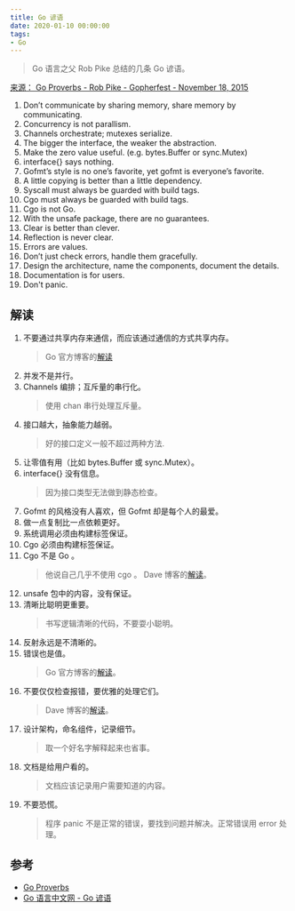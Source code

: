 ```yaml
---
title: Go 谚语
date: 2020-01-10 00:00:00
tags:
- Go
---
```


 > Go 语言之父 Rob Pike 总结的几条 Go 谚语。

 [来源： Go Proverbs - Rob Pike - Gopherfest - November 18, 2015](https://www.youtube.com/watch?v=PAAkCSZUG1c)

1. Don’t communicate by sharing memory, share memory by communicating.
1. Concurrency is not parallism.
1. Channels orchestrate; mutexes serialize.
1. The bigger the interface, the weaker the abstraction.
1. Make the zero value useful. (e.g. bytes.Buffer or sync.Mutex)
1. interface{} says nothing.
1. Gofmt’s style is no one’s favorite, yet gofmt is everyone’s favorite.
1. A little copying is better than a little dependency.
1. Syscall must always be guarded with build tags.
1. Cgo must always be guarded with build tags.
1. Cgo is not Go.
1. With the unsafe package, there are no guarantees.
1. Clear is better than clever.
1. Reflection is never clear.
1. Errors are values.
1. Don’t just check errors, handle them gracefully.
1. Design the architecture, name the components, document the details.
1. Documentation is for users.
1. Don't panic.

## 解读

1. 不要通过共享内存来通信，而应该通过通信的方式共享内存。
    > Go 官方博客的[解读](https://blog.golang.org/share-memory-by-communicating)
1. 并发不是并行。
1. Channels 编排；互斥量的串行化。
    > 使用 chan 串行处理互斥量。
1. 接口越大，抽象能力越弱。
    > 好的接口定义一般不超过两种方法.
1. 让零值有用（比如 bytes.Buffer 或 sync.Mutex）。
1.  interface{} 没有信息。
    > 因为接口类型无法做到静态检查。
1. Gofmt 的风格没有人喜欢，但 Gofmt 却是每个人的最爱。
1. 做一点复制比一点依赖更好。
1. 系统调用必须由构建标签保证。
1. Cgo 必须由构建标签保证。
1. Cgo 不是 Go 。
    > 他说自己几乎不使用 cgo 。
    > Dave 博客的[解读](https://dave.cheney.net/2016/01/18/cgo-is-not-go)。
1. unsafe 包中的内容，没有保证。
1. 清晰比聪明更重要。
    > 书写逻辑清晰的代码，不要耍小聪明。
1. 反射永远是不清晰的。
1. 错误也是值。
    > Go 官方博客的[解读](https://blog.golang.org/errors-are-values)。
1. 不要仅仅检查报错，要优雅的处理它们。
    > Dave 博客的[解读](https://dave.cheney.net/2016/04/27/dont-just-check-errors-handle-them-gracefully)。
1. 设计架构，命名组件，记录细节。
    > 取一个好名字解释起来也省事。
1. 文档是给用户看的。
    > 文档应该记录用户需要知道的内容。
1. 不要恐慌。
    > 程序 panic 不是正常的错误，要找到问题并解决。正常错误用 error 处理。

## 参考

- [Go Proverbs](https://go-proverbs.github.io/)
- [Go 语言中文网 - Go 谚语](https://studygolang.com/articles/12327)
